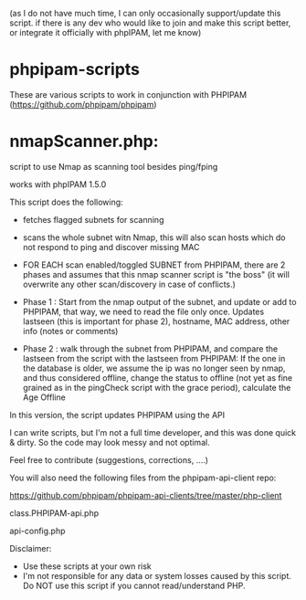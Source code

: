 (as I do not have much time, I can only occasionally support/update this script.
if there is any dev who would like to join and make this script better, or integrate it officially with phpIPAM, let me know)

# phpipam-scripts
These are various scripts to work in conjunction with PHPIPAM (https://github.com/phpipam/phpipam)

# nmapScanner.php: 
script to use Nmap as scanning tool besides ping/fping

works with phpIPAM 1.5.0

This script does the following:
 
* fetches flagged subnets for scanning
 
* scans the whole subnet witn Nmap, this will also scan hosts which do not respond to ping and discover missing MAC

* FOR EACH scan enabled/toggled SUBNET from PHPIPAM, there are 2 phases and assumes that this nmap scanner script is "the boss" (it will overwrite any other scan/discovery in case of conflicts.)

* Phase 1 : 
Start from the nmap output of the subnet, and update or add to PHPIPAM, that way, we need to read the file only once. 
Updates lastseen (this is important for phase 2), hostname, MAC address, other info (notes or comments)

* Phase 2 : walk through the subnet from PHPIPAM, and compare the lastseen from the script with the lastseen from PHPIPAM:
If the one in the database is older, we assume the ip was no longer seen by nmap, and thus considered offline, change the status to offline (not yet as fine grained as in the pingCheck script with the grace period), calculate the Age Offline

In this version, the script updates PHPIPAM using the API

I can write scripts, but I'm not a full time developer, and this was done quick & dirty.
So the code may look messy and not optimal.

Feel free to contribute (suggestions, corrections, ....)

You will also need the following files from the phpipam-api-client repo:

https://github.com/phpipam/phpipam-api-clients/tree/master/php-client

class.PHPIPAM-api.php

api-config.php


Disclaimer:

- Use these scripts at your own risk
- I'm not responsible for any data or system losses caused by this script. Do NOT use this script if you cannot read/understand PHP.
